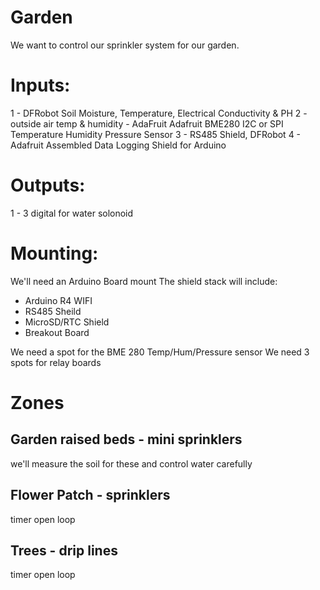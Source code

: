 # Garden
We want to control our sprinkler system for our garden. 

# Inputs:
1 - DFRobot Soil Moisture, Temperature, Electrical Conductivity & PH
2 - outside air temp & humidity - AdaFruit Adafruit BME280 I2C or SPI Temperature Humidity Pressure Sensor
3 - RS485 Shield, DFRobot
4 - Adafruit Assembled Data Logging Shield for Arduino

# Outputs:
1 - 3 digital for water solonoid

# Mounting:
We'll need an Arduino Board mount
The shield stack will include:
 - Arduino R4 WIFI
 - RS485 Sheild
 - MicroSD/RTC Shield
 - Breakout Board

 We need a spot for the BME 280 Temp/Hum/Pressure sensor
 We need 3 spots for relay boards

# Zones
## Garden raised beds - mini sprinklers
we'll measure the soil for these and control water carefully
## Flower Patch - sprinklers
timer open loop
## Trees - drip lines
timer open loop

